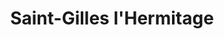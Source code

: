 ---
title: Saint-Gilles l'Hermitage
url: /saint-gilles-lhermitage/
latitude: -21.074
longitude: 55.223
---